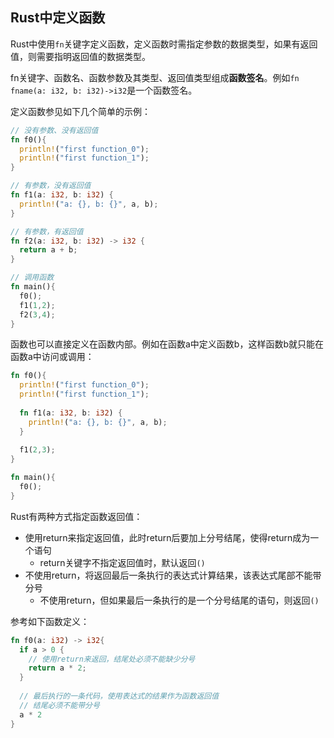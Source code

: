 ## Rust中定义函数

Rust中使用`fn`关键字定义函数，定义函数时需指定参数的数据类型，如果有返回值，则需要指明返回值的数据类型。

fn关键字、函数名、函数参数及其类型、返回值类型组成**函数签名**。例如`fn fname(a: i32, b: i32)->i32`是一个函数签名。

定义函数参见如下几个简单的示例：

```rust
// 没有参数、没有返回值
fn f0(){
  println!("first function_0");
  println!("first function_1");
}

// 有参数，没有返回值
fn f1(a: i32, b: i32) {
  println!("a: {}, b: {}", a, b);
}

// 有参数，有返回值
fn f2(a: i32, b: i32) -> i32 {
  return a + b;
}

// 调用函数
fn main(){
  f0();
  f1(1,2);
  f2(3,4);
}
```

函数也可以直接定义在函数内部。例如在函数a中定义函数b，这样函数b就只能在函数a中访问或调用：

```rust
fn f0(){
  println!("first function_0");
  println!("first function_1");
  
  fn f1(a: i32, b: i32) {
    println!("a: {}, b: {}", a, b);
  }
  
  f1(2,3);
}

fn main(){
  f0();
}
```

Rust有两种方式指定函数返回值：  
- 使用return来指定返回值，此时return后要加上分号结尾，使得return成为一个语句  
  - return关键字不指定返回值时，默认返回`()`  
- 不使用return，将返回最后一条执行的表达式计算结果，该表达式尾部不能带分号  
  - 不使用return，但如果最后一条执行的是一个分号结尾的语句，则返回`()`  

参考如下函数定义：

```rust
fn f0(a: i32) -> i32{
  if a > 0 {
    // 使用return来返回，结尾处必须不能缺少分号
    return a * 2;
  }
  
  // 最后执行的一条代码，使用表达式的结果作为函数返回值
  // 结尾必须不能带分号
  a * 2
}
```
